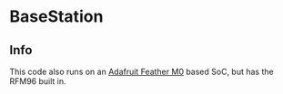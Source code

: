 # BaseStation

## Info
This code also runs on an [Adafruit Feather M0](https://adafruit.com/product/3179) based SoC, but has the RFM96 built in.
